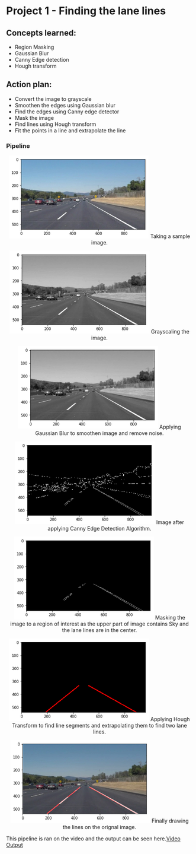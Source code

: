 
# Project 1 - Finding the lane lines

## Concepts learned:
* Region Masking
* Gaussian Blur
* Canny Edge detection
* Hough transform

## Action plan:
* Convert the image to grayscale
* Smoothen the edges using Gaussian blur
* Find the edges using Canny edge detector
* Mask the image
* Find lines using Hough transform
* Fit the points in a line and extrapolate the line

### Pipeline

<p align="center">
  <img src="./readme-files/output_2_2.png">
  Taking a sample image.
</p>

<p align="center">
  <img src="./readme-files/output_6_1.png">
  Grayscaling the image.
</p>

<p align="center">
  <img src="./readme-files/output_8_0.png">
  Applying Gaussian Blur to smoothen image and remove noise. 
</p>

<p align="center">
  <img src="./readme-files/output_10_0.png">
  Image after applying Canny Edge Detection Algorithm.
</p>

<p align="center">
  <img src="./readme-files/output_12_1.png">
  Masking the image to a region of interest as the upper part of image contains Sky and the lane lines are in the center. 
</p>

<p align="center">
  <img src="./readme-files/output_13_0.png">
  Applying Hough Transform to find line segments and extrapolating them to find two lane lines.  
</p>

<p align="center">
  <img src="./readme-files/output_14_1.png">
  Finally drawing the lines on the orignal image.  
</p>


This pipeline is ran on the video and the output can be seen here.[Video Output](https://youtu.be/cbQyKotdif4)
